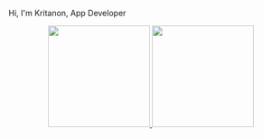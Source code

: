 Hi, I'm Kritanon, App Developer
<div align="center">
  <a href="https://github.com/siangstudiogit">
  <img height="180em" src="https://github-readme-stats.vercel.app/api?username=SiangStudioGit&show_icons=true&theme=dracula&include_all_commits=true&count_private=true"/>
  <img height="180em" src="https://github-readme-stats.vercel.app/api/top-langs/?username=siangstudiogit&layout=compact&langs_count=7&theme=dracula"/>
</div>

